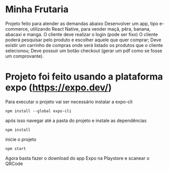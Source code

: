 # Minha Frutaria
Projeto feito para atender as demandas abaixo
  Desenvolver um app, tipo e-commerce, utilizando React Native, para vender maçã, pêra, banana, abacaxi e manga.
  O cliente deve realizar o login (pode ser fixo)
  O cliente poderá pesquisar pelo produto e escolher aquele que quer comprar;
  Deve existir um carrinho de compras onde será listado os produtos que o cliente selecionou;
  Deve possuir um botão checkout (gerar um pdf como se fosse um comprovante).
  
# Projeto foi feito usando a plataforma expo (https://expo.dev/)
  Para executar o projeto vai ser necessário instalar a expo-cli
  ```
  npm install --global expo-cli
  ```
 após isso navegar até a pasta do projeto e instale as dependências 
 ```
 npm install
 ```
 inicie o projeto
 ```
 npm start
 ```
 Agora basta fazer o download do app Expo na Playstore e scanear o QRCode

